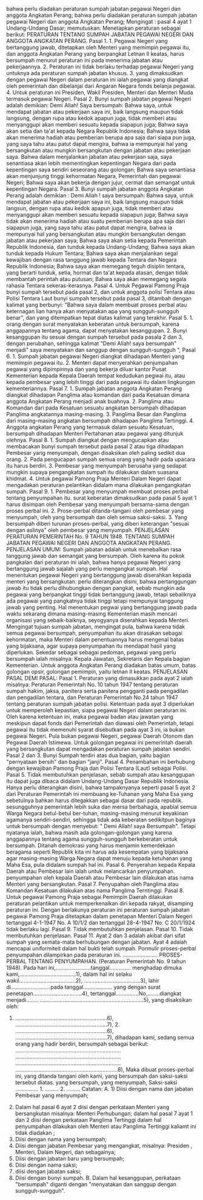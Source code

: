  bahwa perlu diadakan peraturan sumpah jabatan pegawai Negeri dan anggota Angkatan Perang; bahwa perlu diadakan peraturan sumpah jabatan pegawai Negeri dan anggota Angkatan Perang;
Mengingat :
 pasal 4 ayat 1 Undang-Undang Dasar; memutuskan: Menetapkan peraturan sebagai berikut: PERATURAN TENTANG SUMPAH JABATAN PEGAWAI NEGERI DAN ANGGOTA ANGKATAN PERANG. Pasal 1. 1. Pegawai Negeri yang bertanggung jawab, ditetapkan oleh Menteri yang memimpin pegawai itu, dan anggota Angkatan Perang yang berpangkat Letnan II keatas, harus bersumpah menurut peraturan ini pada menerima jabatan atau pekerjaannya. 2. Peraturan ini tidak berlaku terhadap pegawai Negeri yang untuknya ada peraturan sumpah jabatan khusus. 3. yang dimaksudkan dengan pegawai Negeri dalam peraturan ini ialah pegawai yang diangkat oleh pemerintah dan dibelanjai dari Angaran Negara fonds belanja pegawai. 4. Untuk peraturan ini Presiden, Wakil Presiden, Menteri dan Menteri Muda termasuk pegawai Negeri. Pasal 2. Bunyi sumpah jabatan pegawai Negeri adalah demikian: Demi Allah! Saya bersumpah: Bahwa saya, untuk mendapat jabatan atau pekerjaan saya ini, baik langsung maupun tidak langsung, dengan rupa atau kedok apapun juga, tidak memberi atau menyanggupi akan memberi sesuatu kepada siapapun juga; Bahwa saya akan setia dan ta'at kepada Negara Republik Indonesia; Bahwa saya tidak akan menerima hadiah atau pemberian berupa apa saja dari siapa pun juga, yang saya tahu atau patut dapat mengira, bahwa ia mempunyai hal yang bersangkutan atau mungkin bersangkutan dengan jabatan atau pekerjaan saya. Bahwa dalam menjalankan jabatan atau pekerjaan saja, saya senantiasa akan lebih mementingkan kepentingan Negara dari pada kepentingan saya sendiri seseorang atau golongan; Bahwa saya senantiasa akan menjunjung tinggi kehormatan Negara, Pemerintah dan pegawai Negeri; Bahwa saya akan bekerja dengan jujur, cermat dan semangat untuk kepentingan Negara. Pasal 3. Bunyi sumpah jabatan anggota Angkatan Perang adalah demikian : Demi Allah ! saya bersumpah: Bahwa saya, untuk mendapat jabatan atau pekerjaan saya ini, baik langsung maupun tidak langsun, dengan rupa atau kedok apapun juga, tidak memberi atau menyanggupi akan memberi sesuatu kepada siapapun juga; Bahwa saya tidak akan menerima hadiah atau suatu pemberian berupa apa saja dari siapapun juga, yang saya tahu atau patut dapat mengira, bahwa ia mempunyai hal yang bersangkutan atau mungkin bersangkutan dengan jabatan atau pekerjaan saya; Bahwa saya akan setia kepada Pemerintah Republik Indonesia, dan tunduk kepada Undang-Undang; Bahwa saya akan tunduk kepada Hukum Tentara; Bahwa saya akan menjalankan segal kewajiban dengan rasa tanggung jawab kepada Tentara dan Negara Republik Indonesia; Bahwa saya akan memegang teguh disiplin tentara, yang berarti tunduk, setia, hormat dan ta'at kepada atasan, dengan tidak membantah perintah atau putusan; Bahwa saya akan memegang segala rahasia Tentara sekeras-kerasnya. Pasal 4. Untuk Pegawai Pamong Praja bunyi sumpah tersebut pada pasal 2, dan untuk anggota polisi Tentara atau Polisi Tentara Laut bunyi sumpah tersebut pada pasal 3, ditambah dengan kalimat yang berbunyi: "Bahwa saya dalam membuat proses perbal atau keternagan lian hanya akan menyatakan apa yang sungguh-sungguh benar", dan yang ditempatkan tepat diatas kalimat yang terakhir. Pasal 5. 1. orang dengan surat menyatakan keberatan untuk bersumpah, karena anggapannya tentang agama, dapat menyatakan kesanggupan. 2. Bunyi kesanggupan itu sesuai dengan sumpah tersebut pada pasala 2 dan 3, dengan perubahan, sehingga kalimat "Demi Allah! saya bersumpah" menjadi" saya menyatakan dan sanggup dengan sungguh-sungguh ", Pasal 6. 1. Sumpah jabatan pegawai Negeri diangkat dihadapan Menteri yang memimpin pegawai itu. 2. Menteri dapat menyerahkan penjumpahan pegawai yang dipimpinnya dan yang bekerja diluar kantor Pusat Kementerian kepada Kepala Daerah tempat kedudukan pegwai itu, atau kepada pembesar yang lebih tinggi dari pada pegawai itu dalam lingkungan kementeriannya. Pasal 7. 1. Sumpah jabatan anggota Angkatan Perang diangkat dihadapan Panglima atau komandan dari pada Kesatuan dimana anggota Angkatan Perang menjadi anak buahnya. 2. Panglima atau Komandan dari pada Kesatuan sesuatu angkatan bersumpah dihadapan Panglima angkatannya masing-masing. 3. Panglima Besar dan Panglima dari masing-masing angkatan bersumpah dihadapan Panglima Tertinggi. 4. Anggota angkatan Perang yang termasuk dalam sesuatu Kesatuan, bersumpah dihadapan Menteri Pertahanan atau pegawai yang ditunjuk olehnya. Pasal 8. 1. Sumpah diangkat dengan mengucapkan atau membacakan bunyi sumpah tersebut pada pasal 2 atau tiga dihadapan Pembesar yang menyumpah, dengan disaksikan oleh paling sedikit dua orang. 2. Pada pengucapan sumpah semua orang yang hadir pada upacara itu harus berdiri. 3. Pembesar yang menyumpah berusaha yang sedapat mungkin supaya pengangkatan sumpah itu dilakukan dalam suasana khidmat. 4. Untuk pegawai Pamong Praja Menteri Dalam Negeri dapat mengadakan peraturan pelantikan didalam mana dilakukan pengangkatan sumpah. Pasal 9. 1. Pembesar yang menyumpah membuat proses perbal tentang penyumpahan itu. surat keberatan dimaksudkan pada pasal 5 ayat 1 harus disimpan oleh Pembesar yang menyumpah bersama-sama dengan proses perbal ini. 2. Prose-perbal ditanda-tangani oleh pembesar yang menyumpah, oleh yang bersumpah dan oleh semua saksi-saksi. 3. Yang bersumpah diberi turunan proses-perbal, yang diberi keterangan "sesuai dengan aslinya" oleh pembesar yang menyumpah. PENJELASAN PERATURAN PEMERINTAH No. 9 TAHUN 1948. TENTANG SUMPAH JABATAN PEGAWAI NEGERI DAN ANGGOTA ANGKATAN PERANG. PENJELASAN UMUM: Sumpah jabatan adalah untuk menebalkan rasa tanggung jawab dan semangat yang bersumpah. Oleh karena itu pokok pangkalan dari peraturan ini ialah, bahwa hanya pegawai Negeri yang bertanggung jawab sajalah yang perlu mengangkat sumpah. Hal menentukan pegawai Negeri yang bertanggung jawab diserahkan kepada menteri yang bersangkutan. perlu diterangkan disini, bahwa pertanggungan jawab itu tidak perlu dihubungkan dengan pangkat, sebab mungkin ada pegawai yang berpangkat tinggi tidak bertanggung jawab, tetapi sebaliknya ada pegawai yang pangkatnya tidak tinggi tetapi mempunyai tanggung jawab yang penting. Hal menentukan pegwai yang bertanggung jawab pada waktu sekarang dimana masing-masing Kementerian masih mencari organisasi yang sebaik-baiknya, seyogyanya diserahkan kepada Menteri. Mengingat tujuan sumpah jabatan, mengingat pula, bahwa karena tidak semua pegawai bersumpah, penyumpahan itu akan dirasakan sebagai kehormatan, maka Menteri dalam penentuannya harus mengenal batas yang bijaksana, agar supaya penyumpahan itu mendapat hasil yang diperlukan. Sekedar sebagai sebagai pedoman, pegawai yang perlu bersumpah ialah misalnya: Kepala Jawatan, Sekretaris dan Kepala bagian Kementerian. Untuk anggota Angkatan Perang diadakan batas umum, batas golongan opsir, golongan pemimpin, yaitu letnan II keatas. PENJELASAN PASAL DEMI PASAL: Pasal 1. Peraturan yang dimasukkan pada ayat 2 ialah misalnya: Peraturan Pemerintah No. 10 tahun 1947 tentang peraturan sumpah hakim, jaksa, panitera serta panitera pengganti pada pengadilan dan pengadilan tentara, dan Peraturan Pemerintah No.24 tahun 1947 tentang peraturan sumpah jabatan polisi. Ketentuan pada ayat 3 diperlukan untuk memperoleh kepastian, siapa pegawai Negeri dalam peraturan ini. Oleh karena ketentuan ini, maka pegawai badan atau jawatan yang meskipun dapat fonds dari Pemerintah dan diawasi oleh Pemerintah, tetapi pegawai itu tidak memenuhi syarat disebutkan pada ayat 3 ini, ia bukan pegawai Negeri. Pula bukan pegawai Negeri, pegawai Daerah Otonom dan Pegawai Daerah Istimewa. Untuk golongan pegawai ini pemerintah daerah yang bersangkutan dapat mengadakan peraturan sumpah jabatan sendiri. Pasal 2 dan 3. Bunyi Sumpah terdiri atas dua bagian, yaitu bagian "pernyataan bersih" dan bagian "janji". Pasal 4. Penambahan ini berhubung dengan kewajiban Pamong Praja dan Polisi Tentara (Laut) sebagai Polisi. Pasal 5. Tidak membutuhkan penjelasan, sebab sumpah atau kesanggupan itu dapat juga dibaca didalam Undang-Undang Dasar Republik Indonesia. Hanya perlu diterangkan disini, bahwa tampaknyanya seperti pasal 5 ayat 2 dari Peraturan Pemerintah ini membuang ke-Tuhanan yang Maha Esa yang sebetulnya bahkan harus ditegakkan sebagai dasar dari pada republik. sesungguhnya pemerintah lebih suka dan mersa berbahagia, apabial semua Warga Negara betul-betul ber-tuhan, masing-masing menurut keyakinan agamanya sendiri-sendiri, sehingga tidak ada keberatan sedikitpun baginya untuk bersumpah dengan menyebut: " Demi Allah! saya Bersumpah". Tetapi nyatanya ialah, bahwa masih ada golongan-golongan yang karena anggapannya tentang agama sungguh-sungguh berkeberatan untuk bersumpah. Ditanah demokrasi yang harus menjamin kemerdekaan beragama seperti Republik kita ini harus ada kesempatan yang bijaksana agar masing-masing Warga Negara dapat menuju kepada ketuhanan yang Maha Esa, pula didalam sumpah hal ini. Pasal 6. Penyerahan kepada Kepala Daerah atau Pembesar lain ialah untuk melancarkan penyumpahan. penyumpahan oleh kepala Daerah atau Pembesar lain dilakukan atas nama Menteri yang bersangkutan. Pasal 7. Penyupahan oleh Panglima atau Komandan Kesatuan dilakukan atas nama Panglima Terntinggi. Pasal 8. Untuk pegawai Pamong Praja sebagai Pemimpin Daerah dilakukan peraturan pelantikan untuk memperkenalkan diri kepada rakyat, disamping peraturan ini. Dengan berlakunya peraturan ini peraturan sumpah jabatan pegawai Pamong Praja ditetapkan dalam penetapan Menteri Dalam Negeri tertanggal 4-1-1947 No. A 10/1/2 dan tertanggal 28-4-1947 No. C 20/1/1924 tidak berlaku lagi. Pasal 9. Tidak membutuhkan penjelasan. Pasal 10. Tidak membutuhkan penjelasan. Pasal 11. Ayat 2 dan 3 adalah akibat dari sifat sumpah yang semata-mata berhubungan dengan jabatan. Ayat 4 adalah mencapai uniformiteit dalam hal bukti telah sumpah. Pormulir proses-perbal penyumpahan dilampirkan pada peraturan ini. ....................... PROSES-PERBAL TENTANG PENYUMPAHAN. (Peraturan Pemerintah No. 9 tahun 1948). Pada hari ini,.......................tanggal.............. menghadap dimuka kami,.....................................1), dalam hal ini selaku wakil.....................................2), .....................................3), lahir di..........................pada tanggal................... yang dengan surat penetapan................................4), tertanggal...............No,........diangkat menjadi........ ....................................................................5), yang disaksikan oleh:
1. ............................................................6), ............................................................7), 2. ............................................................6), ............................................................7), dihadapan kami, sedang semua orang yang hadir berdiri, bersumpah sebagai berikut:
..................................................................... ..................................................................... ..................................................................... ...................................................................8), Maka dibuat proses-perbal ini, yang ditanda tangani oleh kami, yang bersumpah dan saksi-saksi tersebut diatas. yang bersumpah, yang menyumpah, Saksi-saksi ............... 1. ......... 2. ......... Catatan: A. 1) Diisi dengan nama dan jabatan Pembesar yang menyumpah;
2) Dalam hal pasal 6 ayat 2 diisi dengan perkataan Menteri yang bersangkutan misalnya: Menteri Perhubungan; dalam hal pasal 7 ayat 1 dan 2 diisi dengan perkataan Panglima Tertinggi dalam hal penyumpahan dilakukan oleh Menteri atau Panglima Tertinggi kaliamt ini tidak diadakan ;
3) Diisi dengan nama yang bersumpah;
4) Diisi dengan jabatan Pembesar yang mengangkat, misalnya: Presiden , Menteri, Dalam Negeri, dan sebagainya;
5) Diisi dengan jabatan baru yang bersumpah;
6) Diisi dengan nama saksi;
7) diisi dengan jabatan saksi;
8) Diisi dengan bunyi sumpah. B. Dalam hal kesanggupan, perkataan "bersumpah" diganti dengan "menyatakan dan sanggup dengan sungguh-sungguh".